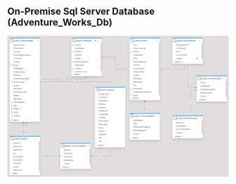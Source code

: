 ##  On-Premise Sql Server Database (Adventure_Works_Db)
<p align= 'center'>
  <img src='AdventureWorksDb_DataModel.png'>
</p>
